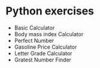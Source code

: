 # Python exercises
  * Basic Calculator
  * Body mass index Calculator
  * Perfect Number
  * Gasoline Price Calculator
  * Letter Grade Calculator
  * Gratest Number Finder
